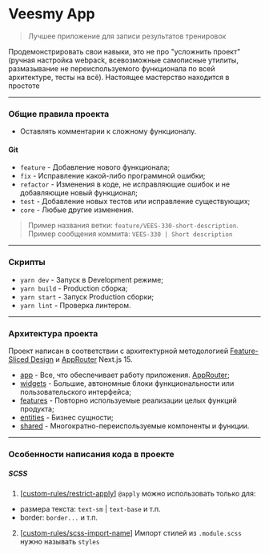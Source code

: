 # Veesmy App

> Лучшее приложение для записи результатов тренировок

Продемонстрировать свои навыки, это не про "усложнить проект" (ручная настройка webpack, всевозможные самописные утилиты, размазывание не переиспользуемого функционала по всей архитектуре, тесты на всё). Настоящее мастерство находится в простоте

---

### Общие правила проекта

- Оставлять комментарии к сложному функционалу.

#### Git

- `feature` - Добавление нового функционала;
- `fix` - Исправление какой-либо программной ошибки;
- `refactor` - Изменения в коде, не исправляющие ошибок и не добавляющие новый функционал;
- `test` - Добавление новых тестов или исправление существующих;
- `core` - Любые другие изменения.

> Пример названия ветки: `feature/VEES-330-short-description`. Пример сообщения коммита: `VEES-330 | Short description`

---

### Скрипты

- `yarn dev` - Запуск в Development режиме;
- `yarn build` - Production сборка;
- `yarn start` - Запуск Production сборки;
- `yarn lint` - Проверка линтером.

---

### Архитектура проекта

Проект написан в соответствии с архитектурной методологией [Feature-Sliced Design](https://feature-sliced.design/docs/get-started/tutorial) и [AppRouter](https://nextjs.org/docs/app) Next.js 15.

- [app](/src/app/) - Все, что обеспечивает работу приложения. [AppRouter](https://nextjs.org/docs/app);
- [widgets](/src/widgets/) - Большие, автономные блоки функциональности или пользовательского интерфейса;
- [features](/src/features/) - Повторно используемые реализации целых функций продукта;
- [entities](/src/entities/) - Бизнес сущности;
- [shared](/src/shared/) - Многократно-переиспользуемые компоненты и функции.

---

### Особенности написания кода в проекте

##### SCSS

1. [[custom-rules/restrict-apply](./config/stylelint/restrict-apply.js)] `@apply` можно использовать только для:  
  - размера текста: `text-sm` | `text-base` и т.п.
  - border: `border...` и т.п.
2. [[custom-rules/scss-import-name](./config/eslint/scss-import-name.js)] Импорт стилей из `.module.scss` нужно называть `styles`
